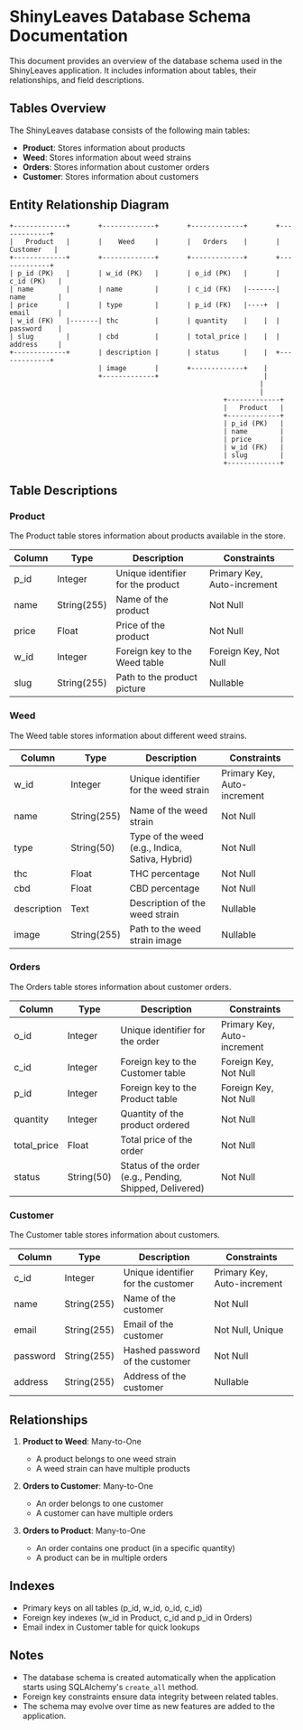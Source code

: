 # ShinyLeaves Database Schema Documentation

This document provides an overview of the database schema used in the ShinyLeaves application. It includes information about tables, their relationships, and field descriptions.

## Tables Overview

The ShinyLeaves database consists of the following main tables:

- **Product**: Stores information about products
- **Weed**: Stores information about weed strains
- **Orders**: Stores information about customer orders
- **Customer**: Stores information about customers

## Entity Relationship Diagram

```
+-------------+       +-------------+       +-------------+       +-------------+
|   Product   |       |    Weed     |       |   Orders    |       |  Customer   |
+-------------+       +-------------+       +-------------+       +-------------+
| p_id (PK)   |       | w_id (PK)   |       | o_id (PK)   |       | c_id (PK)   |
| name        |       | name        |       | c_id (FK)   |-------| name        |
| price       |       | type        |       | p_id (FK)   |----+  | email       |
| w_id (FK)   |-------| thc         |       | quantity    |    |  | password    |
| slug        |       | cbd         |       | total_price |    |  | address     |
+-------------+       | description |       | status      |    |  +-------------+
                      | image       |       +-------------+    |
                      +-------------+                          |
                                                              |
                                                              |
                                                     +-------------+
                                                     |   Product   |
                                                     +-------------+
                                                     | p_id (PK)   |
                                                     | name        |
                                                     | price       |
                                                     | w_id (FK)   |
                                                     | slug        |
                                                     +-------------+
```

## Table Descriptions

### Product

The Product table stores information about products available in the store.

| Column | Type | Description | Constraints |
|--------|------|-------------|------------|
| p_id | Integer | Unique identifier for the product | Primary Key, Auto-increment |
| name | String(255) | Name of the product | Not Null |
| price | Float | Price of the product | Not Null |
| w_id | Integer | Foreign key to the Weed table | Foreign Key, Not Null |
| slug | String(255) | Path to the product picture | Nullable |

### Weed

The Weed table stores information about different weed strains.

| Column | Type | Description | Constraints |
|--------|------|-------------|------------|
| w_id | Integer | Unique identifier for the weed strain | Primary Key, Auto-increment |
| name | String(255) | Name of the weed strain | Not Null |
| type | String(50) | Type of the weed (e.g., Indica, Sativa, Hybrid) | Not Null |
| thc | Float | THC percentage | Not Null |
| cbd | Float | CBD percentage | Not Null |
| description | Text | Description of the weed strain | Nullable |
| image | String(255) | Path to the weed strain image | Nullable |

### Orders

The Orders table stores information about customer orders.

| Column | Type | Description | Constraints |
|--------|------|-------------|------------|
| o_id | Integer | Unique identifier for the order | Primary Key, Auto-increment |
| c_id | Integer | Foreign key to the Customer table | Foreign Key, Not Null |
| p_id | Integer | Foreign key to the Product table | Foreign Key, Not Null |
| quantity | Integer | Quantity of the product ordered | Not Null |
| total_price | Float | Total price of the order | Not Null |
| status | String(50) | Status of the order (e.g., Pending, Shipped, Delivered) | Not Null |

### Customer

The Customer table stores information about customers.

| Column | Type | Description | Constraints |
|--------|------|-------------|------------|
| c_id | Integer | Unique identifier for the customer | Primary Key, Auto-increment |
| name | String(255) | Name of the customer | Not Null |
| email | String(255) | Email of the customer | Not Null, Unique |
| password | String(255) | Hashed password of the customer | Not Null |
| address | String(255) | Address of the customer | Nullable |

## Relationships

1. **Product to Weed**: Many-to-One
   - A product belongs to one weed strain
   - A weed strain can have multiple products

2. **Orders to Customer**: Many-to-One
   - An order belongs to one customer
   - A customer can have multiple orders

3. **Orders to Product**: Many-to-One
   - An order contains one product (in a specific quantity)
   - A product can be in multiple orders

## Indexes

- Primary keys on all tables (p_id, w_id, o_id, c_id)
- Foreign key indexes (w_id in Product, c_id and p_id in Orders)
- Email index in Customer table for quick lookups

## Notes

- The database schema is created automatically when the application starts using SQLAlchemy's `create_all` method.
- Foreign key constraints ensure data integrity between related tables.
- The schema may evolve over time as new features are added to the application.